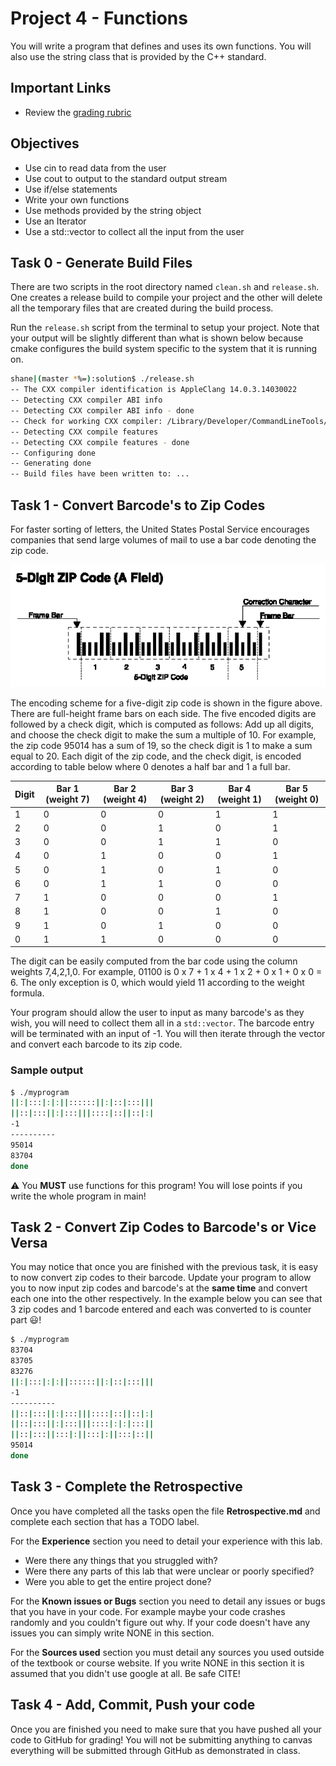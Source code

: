 # Project 4 - Functions

You will write a program that defines and uses its own functions. You will also
use the string class that is provided by the C++ standard.

## Important Links

- Review the [grading rubric](https://shanepanter.com/cs452/grading-rubric.html)

## Objectives

- Use cin to read data from the user
- Use cout to output to the standard output stream
- Use if/else statements
- Write your own functions
- Use methods provided by the string object
- Use an Iterator
- Use a std::vector to collect all the input from the user

## Task 0 - Generate Build Files

There are two scripts in the root directory named `clean.sh` and `release.sh`.
One creates a release build to compile your project and the other will delete
all the temporary files that are created during the build process.

Run the `release.sh` script from the terminal to setup your project. Note
that your output will be slightly different than what is shown below because
cmake configures the build system specific to the system that it is running on.

```bash
shane|(master *%=):solution$ ./release.sh
-- The CXX compiler identification is AppleClang 14.0.3.14030022
-- Detecting CXX compiler ABI info
-- Detecting CXX compiler ABI info - done
-- Check for working CXX compiler: /Library/Developer/CommandLineTools/usr/bin/c++ - skipped
-- Detecting CXX compile features
-- Detecting CXX compile features - done
-- Configuring done
-- Generating done
-- Build files have been written to: ...
```

## Task 1 - Convert Barcode's to Zip Codes

For faster sorting of letters, the United States Postal Service encourages
companies that send large volumes of mail to use a bar code denoting the zip
code.

![barcode.png](barcode.png)

The encoding scheme for a five-digit zip code is shown in the figure above.
There are full-height frame bars on each side. The five encoded digits are
followed by a check digit, which is computed as follows: Add up all digits, and
choose the check digit to make the sum a multiple of 10. For example, the zip
code 95014 has a sum of 19, so the check digit is 1 to make a sum equal to 20.
Each digit of the zip code, and the check digit, is encoded according to
table below where 0 denotes a half bar and 1 a full bar.

| Digit | Bar 1 (weight 7) | Bar 2 (weight 4) | Bar 3 (weight 2) | Bar 4 (weight 1) | Bar 5 (weight 0) |
| ----- | ---------------- | ---------------- | ---------------- | ---------------- | ---------------- |
| 1     | 0                | 0                | 0                | 1                | 1                |
| 2     | 0                | 0                | 1                | 0                | 1                |
| 3     | 0                | 0                | 1                | 1                | 0                |
| 4     | 0                | 1                | 0                | 0                | 1                |
| 5     | 0                | 1                | 0                | 1                | 0                |
| 6     | 0                | 1                | 1                | 0                | 0                |
| 7     | 1                | 0                | 0                | 0                | 1                |
| 8     | 1                | 0                | 0                | 1                | 0                |
| 9     | 1                | 0                | 1                | 0                | 0                |
| 0     | 1                | 1                | 0                | 0                | 0                |

The digit can be easily computed from the bar code using the column weights
7,4,2,1,0. For example, 01100 is 0 x 7 + 1 x 4 + 1 x 2 + 0 x 1 + 0 x 0 = 6. The
only exception is 0, which would yield 11 according to the weight formula.

Your program should allow the user to input as many barcode's as they wish, you
will need to collect them all in a `std::vector`. The barcode entry will be
terminated with an input of -1. You will then iterate through the vector and
convert each barcode to its zip code.

### Sample output

```bash
$ ./myprogram
||:|:::|:|:||::::::||:|::|:::|||
||::|:::||:|:::|||::::|::||::|:|
-1
----------
95014
83704
done
```

⚠ You **MUST** use functions for this program! You will lose points if you write
the whole program in main!

## Task 2 - Convert Zip Codes to Barcode's or Vice Versa

You may notice that once you are finished with the previous task, it is easy to
now convert zip codes to their barcode. Update your program to allow you to now
input zip codes and barcode's at the **same time** and convert each one into the
other respectively. In the example below you can see that 3 zip codes and 1
barcode entered and each was converted to is counter part 😃!

```bash
$ ./myprogram
83704
83705
83276
||:|:::|:|:||::::::||:|::|:::|||
-1
----------
||::|:::||:|:::|||::::|::||::|:|
||::|:::||:|:::|||::::|:|:|:::||
||::|:::||:::|:||:::|:||:::|::||
95014
done
```

## Task 3 - Complete the Retrospective

Once you have completed all the tasks open the file **Retrospective.md** and
complete each section that has a TODO label.

For the **Experience** section you need to detail your experience with this lab.

- Were there any things that you struggled with?
- Were there any parts of this lab that were unclear or poorly specified?
- Were you able to get the entire project done?

For the **Known issues or Bugs** section you need to detail any issues or bugs
that you have in your code. For example maybe your code crashes randomly and you
couldn't figure out why. If your code doesn't have any issues you can simply
write NONE in this section.

For the **Sources used** section you must detail any sources you used outside of
the textbook or course website. If you write NONE in this section it is assumed
that you didn't use google at all. Be safe CITE!

## Task 4 - Add, Commit, Push your code

Once you are finished you need to make sure that you have pushed all your code
to GitHub for grading! You will not be submitting anything to canvas everything
will be submitted through GitHub as demonstrated in class.
